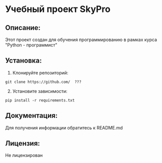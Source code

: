 # Учебный проект SkyPro

## Описание:
Этот проект создан для обучения программированию в рамках курса "Python - программист"

## Установка:

1. Клонируйте репозиторий:
```
git clone https://github.com/  ???
```
2. Установите зависимости:
```commandline
pip install -r requirements.txt
```

## Документация:
Для получения информации обратитесь к README.md

## Лицензия:
Не лицензирован